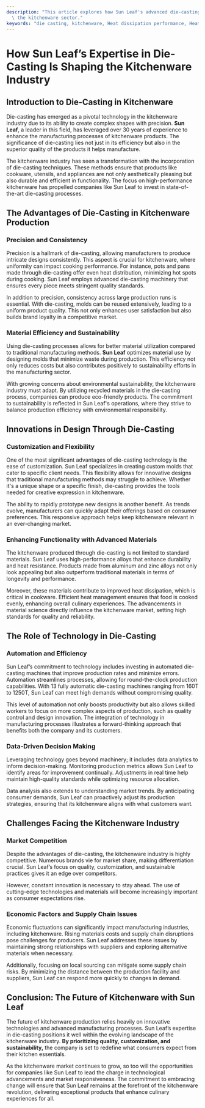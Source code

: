 ```yaml
---
description: "This article explores how Sun Leaf's advanced die-casting techniques are revolutionizing\
  \ the kitchenware sector."
keywords: "die casting, kitchenware, Heat dissipation performance, Heat dissipation fins"
---
```

# How Sun Leaf’s Expertise in Die-Casting Is Shaping the Kitchenware Industry

## Introduction to Die-Casting in Kitchenware

Die-casting has emerged as a pivotal technology in the kitchenware industry due to its ability to create complex shapes with precision. **Sun Leaf**, a leader in this field, has leveraged over 30 years of experience to enhance the manufacturing processes of kitchenware products. The significance of die-casting lies not just in its efficiency but also in the superior quality of the products it helps manufacture.

The kitchenware industry has seen a transformation with the incorporation of die-casting techniques. These methods ensure that products like cookware, utensils, and appliances are not only aesthetically pleasing but also durable and efficient in functionality. The focus on high-performance kitchenware has propelled companies like Sun Leaf to invest in state-of-the-art die-casting processes.

## The Advantages of Die-Casting in Kitchenware Production

### Precision and Consistency

Precision is a hallmark of die-casting, allowing manufacturers to produce intricate designs consistently. This aspect is crucial for kitchenware, where uniformity can impact cooking performance. For instance, pots and pans made through die-casting offer even heat distribution, minimizing hot spots during cooking. Sun Leaf employs advanced die-casting machinery that ensures every piece meets stringent quality standards.

In addition to precision, consistency across large production runs is essential. With die-casting, molds can be reused extensively, leading to a uniform product quality. This not only enhances user satisfaction but also builds brand loyalty in a competitive market.

### Material Efficiency and Sustainability

Using die-casting processes allows for better material utilization compared to traditional manufacturing methods. **Sun Leaf** optimizes material use by designing molds that minimize waste during production. This efficiency not only reduces costs but also contributes positively to sustainability efforts in the manufacturing sector.

With growing concerns about environmental sustainability, the kitchenware industry must adapt. By utilizing recycled materials in the die-casting process, companies can produce eco-friendly products. The commitment to sustainability is reflected in Sun Leaf's operations, where they strive to balance production efficiency with environmental responsibility.

## Innovations in Design Through Die-Casting

### Customization and Flexibility

One of the most significant advantages of die-casting technology is the ease of customization. Sun Leaf specializes in creating custom molds that cater to specific client needs. This flexibility allows for innovative designs that traditional manufacturing methods may struggle to achieve. Whether it's a unique shape or a specific finish, die-casting provides the tools needed for creative expression in kitchenware.

The ability to rapidly prototype new designs is another benefit. As trends evolve, manufacturers can quickly adapt their offerings based on consumer preferences. This responsive approach helps keep kitchenware relevant in an ever-changing market.

### Enhancing Functionality with Advanced Materials

The kitchenware produced through die-casting is not limited to standard materials. Sun Leaf uses high-performance alloys that enhance durability and heat resistance. Products made from aluminum and zinc alloys not only look appealing but also outperform traditional materials in terms of longevity and performance.

Moreover, these materials contribute to improved heat dissipation, which is critical in cookware. Efficient heat management ensures that food is cooked evenly, enhancing overall culinary experiences. The advancements in material science directly influence the kitchenware market, setting high standards for quality and reliability.

## The Role of Technology in Die-Casting

### Automation and Efficiency

Sun Leaf’s commitment to technology includes investing in automated die-casting machines that improve production rates and minimize errors. Automation streamlines processes, allowing for round-the-clock production capabilities. With 13 fully automatic die-casting machines ranging from 160T to 1250T, Sun Leaf can meet high demands without compromising quality.

This level of automation not only boosts productivity but also allows skilled workers to focus on more complex aspects of production, such as quality control and design innovation. The integration of technology in manufacturing processes illustrates a forward-thinking approach that benefits both the company and its customers.

### Data-Driven Decision Making

Leveraging technology goes beyond machinery; it includes data analytics to inform decision-making. Monitoring production metrics allows Sun Leaf to identify areas for improvement continually. Adjustments in real time help maintain high-quality standards while optimizing resource allocation.

Data analysis also extends to understanding market trends. By anticipating consumer demands, Sun Leaf can proactively adjust its production strategies, ensuring that its kitchenware aligns with what customers want.

## Challenges Facing the Kitchenware Industry

### Market Competition

Despite the advantages of die-casting, the kitchenware industry is highly competitive. Numerous brands vie for market share, making differentiation crucial. Sun Leaf’s focus on quality, customization, and sustainable practices gives it an edge over competitors.

However, constant innovation is necessary to stay ahead. The use of cutting-edge technologies and materials will become increasingly important as consumer expectations rise.

### Economic Factors and Supply Chain Issues

Economic fluctuations can significantly impact manufacturing industries, including kitchenware. Rising materials costs and supply chain disruptions pose challenges for producers. Sun Leaf addresses these issues by maintaining strong relationships with suppliers and exploring alternative materials when necessary.

Additionally, focusing on local sourcing can mitigate some supply chain risks. By minimizing the distance between the production facility and suppliers, Sun Leaf can respond more quickly to changes in demand.

## Conclusion: The Future of Kitchenware with Sun Leaf

The future of kitchenware production relies heavily on innovative technologies and advanced manufacturing processes. Sun Leaf’s expertise in die-casting positions it well within the evolving landscape of the kitchenware industry. **By prioritizing quality, customization, and sustainability,** the company is set to redefine what consumers expect from their kitchen essentials.

As the kitchenware market continues to grow, so too will the opportunities for companies like Sun Leaf to lead the charge in technological advancements and market responsiveness. The commitment to embracing change will ensure that Sun Leaf remains at the forefront of the kitchenware revolution, delivering exceptional products that enhance culinary experiences for all. 
